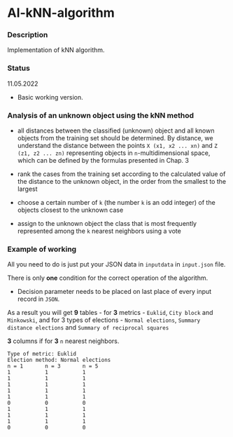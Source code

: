 # AI-kNN-algorithm


### Description
Implementation of kNN algorithm.

### Status

11.05.2022
- Basic working version.

### Analysis of an unknown object using the kNN method

- all distances between the classified (unknown) object and all known objects from the training set should be determined. By distance, we understand the distance between the points `X (x1, x2 ... xn)` and `Z (z1, z2 ... zn)` representing objects in `n`-multidimensional space, which can be defined by the formulas presented in Chap. 3

- rank the cases from the training set according to the calculated value of the distance to the unknown object, in the order from the smallest to the largest

- choose a certain number of `k` (the number `k` is an odd integer) of the objects closest to the unknown case

- assign to the unknown object the class that is most frequently represented among the `k` nearest neighbors using a vote

### Example of working

All you need to do is just put your JSON data in `inputdata` in `input.json` file.

There is only **one** condition for the correct operation of the algorithm.

- Decision parameter needs to be placed on last place of every input record in `JSON`.

As a result you will get **9** tables - for **3** metrics - `Euklid`, `City block` and `Minkowski`, and for 3 types of elections - `Normal elections`, `Summary distance elections` and `Summary of reciprocal squares`

**3** columns if for **3** `n` nearest neighbors.
```
Type of metric: Euklid
Election method: Normal elections
n = 1		n = 3		n = 5
1			1			1
1			1			1
1			1			1
1			1			1
1			1			1
0			0			0
1			1			1
1			1			1
1			1			1
0			0			0
```